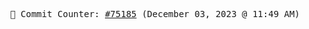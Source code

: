 <p align="center">
    <samp>
        📮 Commit Counter: <a href="https://github.com/Javascript-void0/Javascript-void0/commits/main">#75185</a> (December 03, 2023 @ 11:49 AM)
    </samp>
</p>